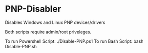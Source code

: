 # PNP-Disabler
Disables Windows and Linux PNP devices/drivers

Both scripts require admin/root priveleges.

To run Powershell Script: ./Disable-PNP.ps1
To run Bash Script: bash Disable-PNP.sh
